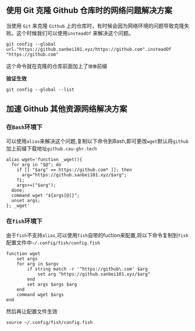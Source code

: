 ## 使用 Git 克隆 Github 仓库时的网络问题解决方案

当使用 `Git` 来克隆 `Github` 上的仓库时，有时候会因为网络环境的问题导致克隆失败。这个时候我们可以使用`insteadOf` 来解决这个问题。


``` shell
git config --global url."https://github.sanbei101.xyz/https://github.com".insteadOf "https://github.com"
```

这个命令就在克隆的仓库前面加上了`镜像`前缀



**验证生效**
``` shell
git config --global --list
```


## 加速 Github 其他资源网络解决方案

### 在`Bash`环境下

可以使用`alias`来解决这个问题,复制以下命令到Bash,即可更改`wget`默认将`github`加上前缀下载地址`github.cau-ghr.tech`

``` shell
alias wget='function _wget(){ 
  for arg in "$@"; do 
    if [[ "$arg" == https://github.com* ]]; then 
      arg="https://github.sanbei101.xyz/$arg"; 
    fi; 
    args+=("$arg"); 
  done; 
  command wget "${args[@]}"; 
  unset args; 
}; _wget'
```

### 在`fish`环境下

由于`fish`不支持`alias`,可以使用`fish`自带的fuction来配置,将以下命令复制到`fish`配置文件中`~/.config/fish/config.fish`

``` shell
function wget
    set args
    for arg in $argv
        if string match -r '^https://github\.com' $arg
            set arg "https://github.sanbei101.xyz/$arg"
        end
        set args $args $arg
    end
    command wget $args
end
```
然后再让配置文件生效
``` shell
source ~/.config/fish/config.fish
```
